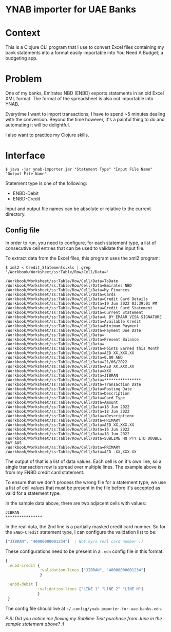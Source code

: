 # YNAB importer for UAE Banks

# Context
This is a Clojure CLI program that I use to convert Excel files containing my bank statements into a format easily importable into You Need A Budget; a budgeting app.

# Problem
One of my banks, Emirates NBD (ENBD) exports statements in an old Excel XML format. The format of the spreadsheet is also not importable into YNAB.

Everytime I want to import transactions, I have to spend ~5 minutes dealing with the conversion. Beyond the time however, it's a painful thing to do and automating it will be delightful.

I also want to practice my Clojure skills.

# Interface
```shell
$ java -jar ynab-importer.jar "Statement Type" "Input File Name" "Output File Name"
```

Statement type is one of the following:
- ENBD-Debit
- ENBD-Credit

Input and output file names can be absolute or relative to the current directory.

## Config file
In order to run, you need to configure, for each statement type, a list of consecutive cell entries that can be used to validate the input file.

To extract data from the Excel files, this program uses the xml2 program:
```shell
$ xml2 < Credit_Statements.xls | grep '/Workbook/Worksheet/ss:Table/Row/Cell/Data='

/Workbook/Worksheet/ss:Table/Row/Cell/Data=ToDate
/Workbook/Worksheet/ss:Table/Row/Cell/Data=Emirates NBD
/Workbook/Worksheet/ss:Table/Row/Cell/Data=My Finances
/Workbook/Worksheet/ss:Table/Row/Cell/Data=Cards
/Workbook/Worksheet/ss:Table/Row/Cell/Data=Credit Card Details
/Workbook/Worksheet/ss:Table/Row/Cell/Data=19 Jun 2022 03:39:01 PM
/Workbook/Worksheet/ss:Table/Row/Cell/Data=Credit Card Statement
/Workbook/Worksheet/ss:Table/Row/Cell/Data=Current Statement
/Workbook/Worksheet/ss:Table/Row/Cell/Data=U BY EMAAR VISA SIGNATURE
/Workbook/Worksheet/ss:Table/Row/Cell/Data=Available Credit
/Workbook/Worksheet/ss:Table/Row/Cell/Data=Minimum Payment
/Workbook/Worksheet/ss:Table/Row/Cell/Data=Payment Due Date
/Workbook/Worksheet/ss:Table/Row/Cell/Data=
/Workbook/Worksheet/ss:Table/Row/Cell/Data=Present Balance
/Workbook/Worksheet/ss:Table/Row/Cell/Data=
/Workbook/Worksheet/ss:Table/Row/Cell/Data=Points Earned this Month
/Workbook/Worksheet/ss:Table/Row/Cell/Data=AED XX,XXX.XX
/Workbook/Worksheet/ss:Table/Row/Cell/Data=0.00 AED
/Workbook/Worksheet/ss:Table/Row/Cell/Data=21/06/2022
/Workbook/Worksheet/ss:Table/Row/Cell/Data=AED XX,XXX.XX
/Workbook/Worksheet/ss:Table/Row/Cell/Data=XXX
/Workbook/Worksheet/ss:Table/Row/Cell/Data=JIBRAN
/Workbook/Worksheet/ss:Table/Row/Cell/Data=****************
/Workbook/Worksheet/ss:Table/Row/Cell/Data=Transaction Date
/Workbook/Worksheet/ss:Table/Row/Cell/Data=Posting Date
/Workbook/Worksheet/ss:Table/Row/Cell/Data=Description
/Workbook/Worksheet/ss:Table/Row/Cell/Data=Card Type
/Workbook/Worksheet/ss:Table/Row/Cell/Data=Amount
/Workbook/Worksheet/ss:Table/Row/Cell/Data=18 Jun 2022
/Workbook/Worksheet/ss:Table/Row/Cell/Data=18 Jun 2022
/Workbook/Worksheet/ss:Table/Row/Cell/Data=<Description>
/Workbook/Worksheet/ss:Table/Row/Cell/Data=PRIMARY
/Workbook/Worksheet/ss:Table/Row/Cell/Data=AED XX,XXX.XX
/Workbook/Worksheet/ss:Table/Row/Cell/Data=16 Jun 2022
/Workbook/Worksheet/ss:Table/Row/Cell/Data=18 Jun 2022
/Workbook/Worksheet/ss:Table/Row/Cell/Data=SUBLIME HQ PTY LTD DOUBLE BAY AUS
/Workbook/Worksheet/ss:Table/Row/Cell/Data=PRIMARY
/Workbook/Worksheet/ss:Table/Row/Cell/Data=AED -XX,XXX.XX
```

The output of that is a list of data values. Each cell is on it's own line, so a single transaction row is spread over multiple lines. The example above is from my ENBD credit card statement.

To ensure that we don't process the wrong file for a statement type, we use a list of cell values that must be present in the file before it's accepted as valid for a statement type.

In the sample data above, there are two adjacent cells with values:
```
JIBRAN
****************
```

In the real data, the 2nd line is a partially masked credit card number. So for the `ENBD-Credit` statement type, I can configure the validation list to be:
```clojure
["JIBRAN", "40000000001234"]  ; Not my/a real card number :)
```

These configurations need to be present in a `.edn` config file in this format.

```clojure
{
 :enbd-credit {
               :validation-lines ["JIBRAN", "40000000001234"]
               }

 :enbd-debit {
              :validation-lines ["LINE 1" "LINE 2" "LINE N"]
              }
 }
```

The config file should live at `~/.config/ynab-importer-for-uae-banks.edn`.

_P.S: Did you notice me flexing my Sublime Text purchase from June in the sample statement above? :)_